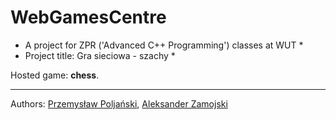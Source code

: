 # WebGamesCentre
* A project for ZPR ('Advanced C++ Programming') classes at WUT *
* Project title: Gra sieciowa - szachy *

Hosted game: **chess**.

---
Authors: [Przemysław Poljański](https://github.com/Peperzastey "@Peperzastey"), [Aleksander Zamojski](https://github.com/Alek96 "@Alek96")
